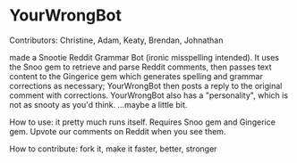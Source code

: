 YourWrongBot
============

Contributors: Christine, Adam, Keaty, Brendan, Johnathan

made a Snootie Reddit Grammar Bot (ironic misspelling intended). It uses the Snoo gem to retrieve and parse Reddit comments, then passes text content to the Gingerice gem which generates spelling and grammar corrections as necessary; YourWrongBot then posts a reply to the original comment with corrections. YourWrongBot also has a "personality", which is not as snooty as you'd think. ...maybe a little bit.

How to use: it pretty much runs itself. Requires Snoo gem and Gingerice gem. Upvote our comments on Reddit when you see them.

How to contribute: fork it, make it faster, better, stronger
